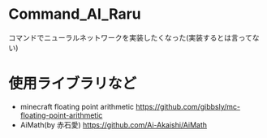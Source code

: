 # Command_AI_Raru
コマンドでニューラルネットワークを実装したくなった(実装するとは言ってない)

# 使用ライブラリなど
- minecraft floating point arithmetic
https://github.com/gibbsly/mc-floating-point-arithmetic
- AiMath(by 赤石愛)
https://github.com/Ai-Akaishi/AiMath
